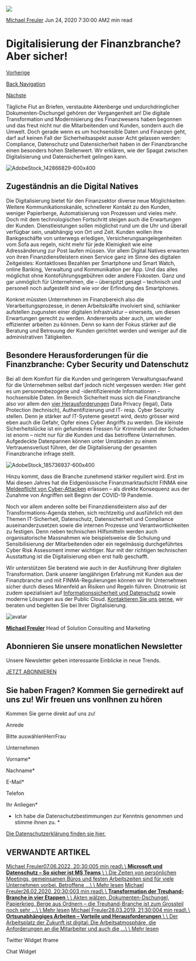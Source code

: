 ![](https://25917640.fs1.hubspotusercontent-eu1.net/hub/25917640/hubfs/Imported_Blog_Media/AdobeStock_142866829-600x400.jpeg?width=300&name=AdobeStock_142866829-600x400.jpeg)

[Michael Freuler](https://blog.dinotronic.ch/author/michael-freuler) Jun 24, 2020 7:30:00 AM2 min read

# Digitalisierung der Finanzbranche? Aber sicher!

[Vorherige](https://blog.dinotronic.ch/blog/trends/agile-fuehrungsmodelle-fuer-alle-eventualitaeten-gewappnet)

[Back Navigation](https://blog.dinotronic.ch/)

[Nächste](https://blog.dinotronic.ch/blog/cyber-security/5-gruende-fuer-cyber-security-awareness-schulungen)

Tägliche Flut an Briefen, verstaubte Aktenberge und undurchdringlicher Dokumenten-Dschungel gehören der Vergangenheit an! Die digitale Transformation und Modernisierung des Finanzwesens haben begonnen und das freut nicht nur die Mitarbeitenden und Kunden, sondern auch die Umwelt. Doch gerade wenn es um hochsensible Daten und Finanzen geht, darf auf keinen Fall der Sicherheitsaspekt ausser Acht gelassen werden: Compliance, Datenschutz und Datensicherheit haben in der Finanzbranche einen besonders hohen Stellenwert. Wir erklären, wie der Spagat zwischen Digitalisierung und Datensicherheit gelingen kann.

![AdobeStock_142866829-600x400](https://blog.dinotronic.ch/hs-fs/hubfs/Imported_Blog_Media/AdobeStock_142866829-600x400.jpeg?width=600&height=400&name=AdobeStock_142866829-600x400.jpeg)

## Zugeständnis an die Digital Natives

Die Digitalisierung bietet für den Finanzsektor diverse neue Möglichkeiten: Weitere Kommunikationskanäle, schnellerer Kontakt zu den Kunden, weniger Papierberge, Automatisierung von Prozessen und vieles mehr. Doch mit dem technologischen Fortschritt steigen auch die Erwartungen der Kunden. Dienstleistungen sollen möglichst rund um die Uhr und überall verfügbar sein, unabhängig von Ort und Zeit. Kunden wollen ihre Bankgeschäfte von unterwegs erledigen, Versicherungsangelegenheiten vom Sofa aus regeln, nicht mehr für jede Kleinigkeit wie eine Adressänderung zur Post laufen müssen. Vor allem Digital Natives erwarten von ihren Finanzdienstleistern einen Service ganz im Sinne des digitalen Zeitgeistes: Kontaktloses Bezahlen per Smartphone und Smart Watch, online Banking, Verwaltung und Kommunikation per App. Und das alles möglichst ohne Kontoführungsgebühren oder andere Fixkosten. Ganz und gar unmöglich für Unternehmen, die – überspitzt gesagt – technisch und personell noch aufgestellt sind wie vor der Erfindung des Smartphones.

Konkret müssten Unternehmen im Finanzbereich also die Verarbeitungsprozesse, in denen Arbeitskräfte involviert sind, schlanker aufstellen zugunsten einer digitalen Infrastruktur – einerseits, um diesen Erwartungen gerecht zu werden. Andererseits aber auch, um wieder effizienter arbeiten zu können. Denn so kann der Fokus stärker auf die Beratung und Betreuung der Kunden gerichtet werden und weniger auf die administrativen Tätigkeiten.

## Besondere Herausforderungen für die Finanzbranche: Cyber Security und Datenschutz

Bei all dem Komfort für die Kunden und geringerem Verwaltungsaufwand für die Unternehmen selbst darf jedoch nicht vergessen werden: Hier geht es um personenbezogene und -identifizierende Informationen – hochsensible Daten. Im Bereich Sicherheit muss sich die Finanzbranche also vor allem den [vier Herausforderungen](https://inventx.ch/blog/wie-schweizer-banken-mit-cyber-security-umgehen-sollten/) Data Privacy (legal), Data Protection (technisch), Authentifizierung und IT- resp. Cyber Security stellen. Denn je stärker auf IT-Systeme gesetzt wird, desto grösser wird eben auch die Gefahr, Opfer eines Cyber Angriffs zu werden. Die kleinste Sicherheitslücke ist ein gefundenes Fressen für Kriminelle und der Schaden ist enorm – nicht nur für die Kunden und das betroffene Unternehmen. Aufgedeckte Datenpannen können unter Umständen zu einem Vertrauensverlust führen, der die Digitalisierung der gesamten Finanzbranche infrage stellt.

![AdobeStock_185736937-600x400](https://blog.dinotronic.ch/hs-fs/hubfs/Imported_Blog_Media/AdobeStock_185736937-600x400.jpeg?width=600&height=400&name=AdobeStock_185736937-600x400.jpeg)

Hinzu kommt, dass die Branche zunehmend stärker reguliert wird. Erst im Mai diesen Jahres hat die Eidgenössische Finanzmarktaufsicht FINMA eine [Meldepflicht von Cyber-Attacken](https://www.finma.ch/de/~/media/finma/dokumente/dokumentencenter/myfinma/4dokumentation/finma-aufsichtsmitteilungen/20200507-finma-aufsichtsmitteilung-05-2020.pdf?la=en) erlassen – als direkte Konsequenz aus der Zunahme von Angriffen seit Beginn der COVID-19 Pandemie.

Noch vor allem anderen sollte bei Finanzdienstleistern also auf der Transformations-Agenda stehen, sich rechtzeitig und ausführlich mit den Themen IT-Sicherheit, Datenschutz, Datensicherheit und Compliance auseinanderzusetzen sowie die internen Prozesse und Verantwortlichkeiten zu festigen. Denn neben technischen Hilfsmitteln werden auch organisatorische Massnahmen wie beispielsweise die Schulung und Sensibilisierung der Mitarbeitenden oder ein regelmässig durchgeführtes Cyber Risk Assessment immer wichtiger. Nur mit der richtigen technischen Ausstattung ist die Digitalisierung eben erst halb geschafft.

Wir unterstützen Sie beratend wie auch in der Ausführung Ihrer digitalen Transformation. Dank unserer langjährigen Erfahrung mit Kunden aus der Finanzbranche und mit FINMA-Regulierungen können wir Ihr Unternehmen sicher durch dieses Minenfeld an Risiken und Regeln führen. Dinotronic ist zudem spezialisiert auf [Informationssicherheit und Datenschutz](https://www.dinotronic.ch/cyber-security/) sowie moderne Lösungen aus der Public Cloud. [Kontaktieren Sie uns gerne](https://www.dinotronic.ch/kontakt/), wir beraten und begleiten Sie bei Ihrer Digitalisierung.

![avatar](https://25917640.fs1.hubspotusercontent-eu1.net/hub/25917640/hubfs/01_Visual%20Content/01_Mitarbeiter-Fotos/Michael%20Freuler%20klein.png?width=290&name=Michael%20Freuler%20klein.png)

[**Michael Freuler**](https://blog.dinotronic.ch/author/michael-freuler) Head of Solution Consulting and Marketing

## Abonnieren Sie unsere monatlichen Newsletter

Unsere Newsletter geben interessante Einblicke in neue Trends.

[JETZT ABONNIEREN](https://cta-eu1.hubspot.com/web-interactives/public/v1/track/click?encryptedPayload=AVxigLK%2FfzU%2FkdXvqlmL12t3JbWc0bq5oaWGMxDf5GYjfFc2ff6ClsX92oLXCMYsWxgc2oeY%2BixNor7U7szuAXN6YYKPpSm2rqdSj3ukDSIW7y4nz28qIGQ9w%2FNU%2F0EM8jDJB05ME6hlh58ZDshgX9hle86MGl1M6IvD90IefIp2NvMLB4h%2Fa37pZONPFticlrs%3D&portalId=25917640&webInteractiveContentId=114201044682&webInteractiveId=151726273754&containerType=EMBEDDED&pageUrl=https%3A%2F%2Fblog.dinotronic.ch%2Fblog%2Fcyber-security%2Fdigitalisierung-der-finanzbranche-aber-sicher&pageTitle=Digitalisierung+der+Finanzbranche%3F+Aber+sicher%21&referrer=&userAgent=Mozilla%2F5.0+%28X11%3B+Linux+x86_64%29+AppleWebKit%2F537.36+%28KHTML%2C+like+Gecko%29+Chrome%2F132.0.0.0+Safari%2F537.36&hutk=&hssc=&hstc=&pageId=116869601217)

## Sie haben Fragen? Kommen Sie gernedirekt auf uns zu! Wir freuen uns vonIhnen zu hören

Kommen Sie gerne direkt auf uns zu!

Anrede

Bitte auswählenHerrFrau

Unternehmen

Vorname\*

Nachname\*

E-Mail\*

Telefon

Ihr Anliegen\*

- Ich habe die Datenschutzbestimmungen zur Kenntnis genommen und stimme ihnen zu.
\*

[Die Datenschutzerklärung finden sie hier.](https://dinotronic.ch/datenschutz)

## VERWANDTE ARTIKEL

[Michael Freuler07.06.2022, 20:30:005 min read\\
\\
**Microsoft und Datenschutz – So sicher ist MS Teams** \\
\\
Die Zeiten von persönlichen Meetings, gemeinsamen Büros und festen Arbeitszeiten sind für viele Unternehmen vorbei. Betroffene ...\\
\\
Mehr lesen](https://blog.dinotronic.ch/blog/digital-workplace/microsoft-und-datenschutz-so-sicher-ist-ms-teams) [Michael Freuler26.02.2020, 20:30:003 min read\\
\\
**Transformation der Treuhand-Branche in vier Etappen** \\
\\
Akten wälzen, Dokumenten-Dschungel, Papierkrieg, Berge aus Ordnern – die Treuhand-Branche ist zum Grossteil noch sehr ...\\
\\
Mehr lesen](https://blog.dinotronic.ch/blog/digital-workplace/transformation-der-treuhand-branche-in-vier-etappen) [Michael Freuler28.03.2019, 21:30:004 min read\\
\\
**Ortsunabhängiges Arbeiten – Vorteile und Herausforderungen** \\
\\
Der Arbeitsplatz der Zukunft ist digital: Die Arbeitsatmosphäre, die Anforderungen an die Mitarbeiter und auch die ...\\
\\
Mehr lesen](https://blog.dinotronic.ch/blog/digital-workplace/ortsunabhaengiges-arbeiten-das-sind-die-vorteile-und-herausforderungen-des-digital-workplace)

Twitter Widget Iframe

Chat Widget